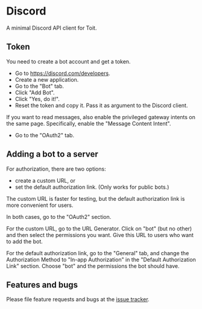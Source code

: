 # Discord

A minimal Discord API client for Toit.

## Token
You need to create a bot account and get a token.

- Go to https://discord.com/developers.
- Create a new application.
- Go to the "Bot" tab.
- Click "Add Bot".
- Click "Yes, do it!".
- Reset the token and copy it. Pass it as argument to the Discord client.

If you want to read messages, also enable the privileged gateway intents on the same page.
  Specifically, enable the "Message Content Intent".

- Go to the "OAuth2" tab.

## Adding a bot to a server

For authorization, there are two options:
- create a custom URL, or
- set the default authorization link. (Only works for public bots.)

The custom URL is faster for testing, but the default authorization link is
  more convenient for users.

In both cases, go to the "OAuth2" section.

For the custom URL, go to the URL Generator. Click on "bot" (but no other) and
then select the permissions you want. Give this URL to users who want to add the
bot.

For the default authorization link, go to the "General" tab, and change the
  Authorization Method to "In-app Authorization" in the "Default Authorization Link"
  section. Choose "bot" and the permissions the bot should have.

## Features and bugs
Please file feature requests and bugs at the [issue tracker](https://github.com/floitsch/toit-discord/issues).

